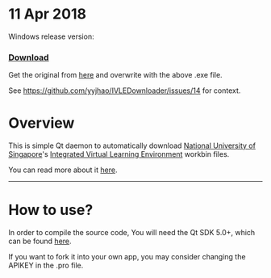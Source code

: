 # 11 Apr 2018

Windows release version:    
### [Download](https://github.com/denunciator/IVLEDownloader/blob/master/IVLEDownloader.exe?raw=true) 

Get the original from [here](https://github.com/yyjhao/IVLEDownloader/releases/tag/V1.1) and overwrite with the above .exe file.

See https://github.com/yyjhao/IVLEDownloader/issues/14 for context.




# Overview

This is simple Qt daemon to automatically download [National University of Singapore](http://www.nus.edu.sg/)'s
[Integrated Virtual Learning Environment](http://ivle.nus.edu.sg/) workbin files.

You can read more about it [here](http://yjyao.com/2012/08/nus-ivle-downloader.html).

---

# How to use?

In order to compile the source code, You will need the Qt SDK 5.0+, which can be found [here](http://qt.nokia.com/products/qt-sdk/).

If you want to fork it into your own app, you may consider changing the APIKEY in the .pro file.


